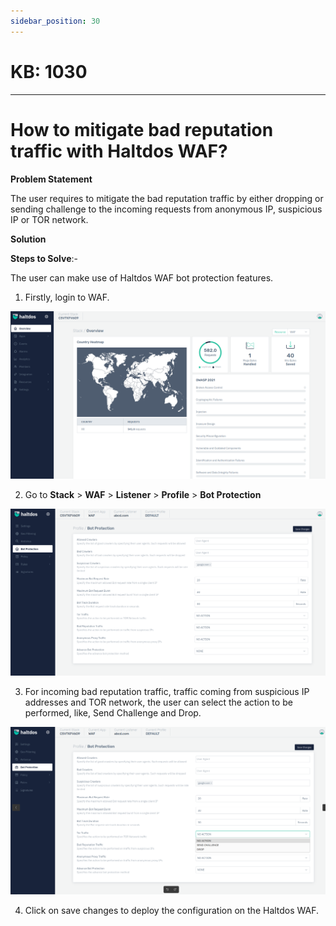 ```yaml
---
sidebar_position: 30
---
```


# KB: 1030
-----------

# How to mitigate bad reputation traffic with Haltdos WAF?

**Problem Statement**

The user requires to mitigate the bad reputation traffic by either dropping or sending challenge to the incoming requests from anonymous IP, suspicious IP or TOR network.

**Solution**

**Steps to Solve**:-

The user can make use of Haltdos WAF bot protection features.

1. Firstly, login to WAF.

![kb-1030](/img/waf/kb/v2/overview_kb_1030_1.png)

2. Go to **Stack** > **WAF** > **Listener** > **Profile** > **Bot Protection**

![kb-1030](/img/waf/kb/v2/bot_kb_1030_2.png)

3. For incoming bad reputation traffic, traffic coming from suspicious IP addresses and TOR network, the user can select the action to be performed, like, Send Challenge and Drop.

![kb-1030](/img/waf/kb/v2/bot_kb_1030_3.png)

4. Click on save changes to deploy the configuration on the Haltdos WAF.

